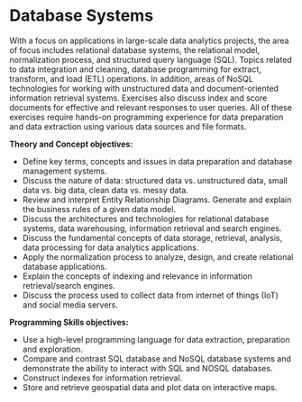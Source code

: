 # Database Systems
 
With a focus on applications in large-scale data analytics projects, the area of focus includes relational database systems, the relational model, normalization process, and structured query language (SQL). Topics related to data integration and cleaning, database programming for extract, transform, and load (ETL) operations. In addition, areas of NoSQL technologies for working with unstructured data and document-oriented information retrieval systems. Exercises also discuss index and score documents for effective and relevant responses to user queries. All of these exercises require hands-on programming experience for data preparation and data extraction using various data sources and file formats.

**Theory and Concept objectives:**
- Define key terms, concepts and issues in data preparation and database
management systems.
- Discuss the nature of data: structured data vs. unstructured data, small
data vs. big data, clean data vs. messy data.
- Review and interpret Entity Relationship Diagrams. Generate and explain
the business rules of a given data model.
- Discuss the architectures and technologies for relational database systems,
data warehousing, information retrieval and search engines.
- Discuss the fundamental concepts of data storage, retrieval, analysis, data
processing for data analytics applications.
- Apply the normalization process to analyze, design, and create relational
database applications.
- Explain the concepts of indexing and relevance in information
retrieval/search engines.
- Discuss the process used to collect data from internet of things (IoT) and social
media servers. 

**Programming Skills objectives:**
- Use a high-level programming language for data extraction, preparation and exploration.
- Compare and contrast SQL database and NoSQL database systems and demonstrate the ability to interact with SQL and NOSQL databases.
- Construct indexes for information retrieval.
- Store and retrieve geospatial data and plot data on interactive maps.
